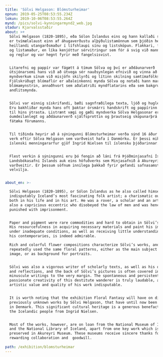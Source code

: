 ```yaml
---
title: 'Sölvi Helgason: Blómsturheimar'
opnun: 2019-05-25T08:53:55.234Z
lokun: 2019-10-06T08:53:55.264Z
mynd: /pics/solvi-kynningarmynd2_web.jpg
stadur: Kjarvalsstaðir
about: >+
  Sölvi Helgason (1820-1895), eða Sólon Íslandus eins og hann kallaði sig líka,
  er tvímælalaust einn af áhugaverðustu alþýðulistamönnum sem þjóðin hefur alið,
  heillandi utangarðsmaður í lífshlaupi sínu og listsköpun. Flakkari, fræðimaður
  og listamaður, en líka kenjóttur sérvitringur sem fór á svig við mannanna lög
  og reglur og var hegnt fyrir með fangelsisvist. 


  Litarefni og pappír var fágætt á tímum Sölva og því er aðdáunarverð
  útsjónarsemi hans við að útvega sér nauðsynlegan efnivið og vinna að
  myndverkum sínum við misjöfn skilyrði og lítinn skilning samtímafólks.
  Fjölskrúðugt blómaflúr er aðaleinkenni mynda Sölva og notaði hann margoft sömu
  blómamynstrin, annaðhvort sem aðalatriði myndflatarins eða sem bakgrunn
  andlitsmynda.


  Sölvi var einnig sískrifandi, bæði sagnfræðilega texta, ljóð og hugleiðingar.
  Eru bakhliðar mynda hans oft þaktar örsmárri handskrift og pappírinn nýttur
  til hins ýtrasta. Listrænt vægi og gæði myndverka Sölva Helgasonar er
  óumdeilanlegt og aðdáunarverð sjálfsprottin og þrautseig sköpunarþrá hins
  fátæka förumanns. 


  Til tíðinda heyrir að á sýningunni Blómsturheimar verða sýnd 16 áður óþekkt
  verk eftir Sölva Helgason sem varðveist hafa í Danmörku. Er þessi mikilvægi
  íslenski menningararfur gjöf Ingrid Nielsen til íslensku þjóðarinnar. 


  Flest verkin á sýningunni eru þó fengin að láni frá Þjóðminjasafni Íslands og
  Landsbókasafni Íslands auk eins höfuðverks sem Minjasafnið á Akureyri
  varðveitir. Er þessum söfnum innilega þakkað fyrir gefandi safnasamstarf og
  velvilja. 


about_en: >-

  Sölvi Helgason (1820-1895), or Sólon Íslandus as he also called himself, is
  indisputably Iceland’s most fascinating folk artist; a charismatic outsider
  both in his life and in his art. He was a rover, a scholar and an artist, but
  also a capricious eccentric who disobeyed the law of men and was hence
  punished with imprisonment.


  Paper and pigment were rare commodities and hard to obtain in Sölvi’s times.
  His resourcefulness in acquiring necessary materials and paint his images
  under inadequate conditions, as well as receiving little understanding from
  his contemporaries, is indeed admirable. 

  Rich and colorful flower compositions characterize Sölvi’s works, and he
  repeatedly used the same floral patterns, either as the main subject of the
  image, or as background for portraits.


  Sölvi was also a vigorous writer of scholarly texts, as well as his own poetry
  and reflections, and the back of Sölvi’s pictures is often covered in
  minuscule writings to the very margin. The spontaneous and persistent
  passionate creativity of this destitute wanderer is truly laudable, and the
  artistic value and quality of his work indisputable.


  It is worth noting that the exhibition Floral Fantasy will have on display 16
  previously unknown works by Sölvi Helgason, that have until now been preserved
  in Denmark. This significant cultural heritage is a generous benefaction to
  the Icelandic people from Ingrid Nielsen. 


  Most of the works, however, are on loan from the National Museum of Iceland
  and the National Library of Iceland, apart from one key work which is
  preserved in Akureyri Museum. These museums receive sincere thanks for a
  rewarding collaboration and  goodwill.
   
path: /exhibition/blomsturheimar
---
```


